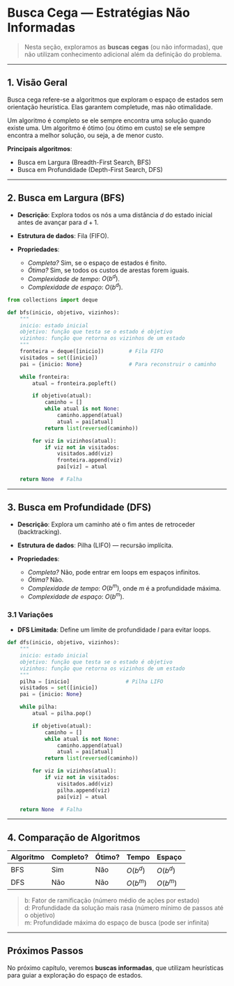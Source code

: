 # Busca Cega — Estratégias Não Informadas

> Nesta seção, exploramos as **buscas cegas** (ou não informadas), que não utilizam conhecimento adicional além da definição do problema.

---
## 1. Visão Geral

Busca cega refere-se a algoritmos que exploram o espaço de estados sem orientação heurística.
Elas garantem completude, mas não otimalidade.

Um algoritmo é completo se ele sempre encontra uma solução quando existe uma.
Um algoritmo é ótimo (ou ótimo em custo) se ele sempre encontra a melhor solução, ou seja, a de menor custo.

**Principais algoritmos**:

* Busca em Largura (Breadth-First Search, BFS)
* Busca em Profundidade (Depth-First Search, DFS)

---
## 2. Busca em Largura (BFS)

* **Descrição**: Explora todos os nós a uma distância $d$ do estado inicial antes de avançar para $d+1$.
* **Estrutura de dados**: Fila (FIFO).
* **Propriedades**:

  * *Completa?* Sim, se o espaço de estados é finito.
  * *Ótima?* Sim, se todos os custos de arestas forem iguais.
  * *Complexidade de tempo*: $O(b^{d})$.
  * *Complexidade de espaço*: $O(b^{d})$.

```python
from collections import deque

def bfs(inicio, objetivo, vizinhos):
    """
    inicio: estado inicial
    objetivo: função que testa se o estado é objetivo
    vizinhos: função que retorna os vizinhos de um estado
    """
    fronteira = deque([inicio])        # Fila FIFO
    visitados = set([inicio])
    pai = {inicio: None}               # Para reconstruir o caminho

    while fronteira:
        atual = fronteira.popleft()

        if objetivo(atual):
            caminho = []
            while atual is not None:
                caminho.append(atual)
                atual = pai[atual]
            return list(reversed(caminho))

        for viz in vizinhos(atual):
            if viz not in visitados:
                visitados.add(viz)
                fronteira.append(viz)
                pai[viz] = atual

    return None  # Falha
```

---
## 3. Busca em Profundidade (DFS)

* **Descrição**: Explora um caminho até o fim antes de retroceder (backtracking).
* **Estrutura de dados**: Pilha (LIFO) — recursão implícita.
* **Propriedades**:

  * *Completa?* Não, pode entrar em loops em espaços infinitos.
  * *Ótima?* Não.
  * *Complexidade de tempo*: $O(b^{m})$, onde $m$ é a profundidade máxima.
  * *Complexidade de espaço*: $O(b^{m})$.

### 3.1 Variações

* **DFS Limitada**: Define um limite de profundidade $l$ para evitar loops.

```python
def dfs(inicio, objetivo, vizinhos):
    """
    inicio: estado inicial
    objetivo: função que testa se o estado é objetivo
    vizinhos: função que retorna os vizinhos de um estado
    """
    pilha = [inicio]                  # Pilha LIFO
    visitados = set([inicio])
    pai = {inicio: None}

    while pilha:
        atual = pilha.pop()

        if objetivo(atual):
            caminho = []
            while atual is not None:
                caminho.append(atual)
                atual = pai[atual]
            return list(reversed(caminho))

        for viz in vizinhos(atual):
            if viz not in visitados:
                visitados.add(viz)
                pilha.append(viz)
                pai[viz] = atual

    return None  # Falha
```

---
## 4. Comparação de Algoritmos

| Algoritmo | Completo? | Ótimo? | Tempo                   | Espaço                  |
| --------- | --------- | ------ | ----------------------- | ----------------------- |
| BFS       | Sim       | Não    | $O(b^{d})$              | $O(b^{d})$              |
| DFS       | Não       | Não    | $O(b^{m})$              | $O(b^{m})$         

> b: Fator de ramificação (número médio de ações por estado)<br>
> d: Profundidade da solução mais rasa (número mínimo de passos até o objetivo)<br>
> m: Profundidade máxima do espaço de busca (pode ser infinita)

---
## Próximos Passos

No próximo capítulo, veremos **buscas informadas**, que utilizam heurísticas para guiar a exploração do espaço de estados.
